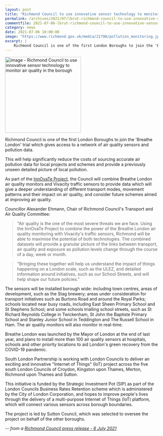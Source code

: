 ```yaml
---
layout: post
title: "Richmond Council to use innovative sensor technology to monitor air quality"
permalink: /archives/2021/07/lbrut-richmond-council-to-use-innovative-sensor-technology-to-monitor-air-quality.html
commentfile: 2021-07-06-lbrut-richmond-council-to-use-innovative-sensor-technology-to-monitor-air-quality
category: news
date: 2021-07-06 10:00:00
image: "https://www.richmond.gov.uk/media/21798/pollution_monitoring.jpg"
excerpt: |
    Richmond Council is one of the first London Boroughs to join the 'Breathe  London' trial which gives access to a network of air quality sensors and  pollution data.
---
```

<img src="https://www.richmond.gov.uk/media/21798/pollution_monitoring.jpg" alt="image - Richmond Council to use innovative sensor technology to monitor air quality in the borough " width="250" class="photo right" alt="" >

Richmond Council is one of the first London Boroughs to join the 'Breathe  London' trial which gives access to a network of air quality sensors and  pollution data.

This will help significantly reduce the costs of sourcing accurate air  pollution data for local projects and schemes and provide a previously  unseen detailed picture of local pollution.

As part of the [InnOvaTe Project](https://www.innovateproject.org/), the Council will combine Breathe London air quality monitors and Vivacity  traffic sensors to provide data which will give a deeper understanding of  different transport modes, movement patterns and their impact on air  quality, and consider future schemes aimed at improving air quality.

Councillor Alexander Ehmann, Chair of Richmond Council's Transport and Air  Quality Committee:

> "Air quality is the one of the most severe threats we are face. Using the  InnOvaTe Project to combine the power of the Breathe London air quality  monitoring with Vivacity's traffic sensors, Richmond will be able to  maximise the potential of both technologies. The combined datasets will  provide a granular picture of the links between transport, air quality and  exposure as pollution levels change through the course of a day, week or  month.

> "Bringing these together will help us understand the impact of things  happening on a London scale, such as the ULEZ, and detailed information  around initiatives, such as our School Streets, and will help shape our  future policies."

The sensors will be installed borough wide: including town centres, areas  of development, such as the Stag brewery; areas under consideration for  transport initiatives such as Burtons Road and around the Royal Parks;  schools located near busy roads, including East Sheen Primary School and St  Stephens School; and some schools trialling school streets, such as St  Richard Reynolds College in Twickenham, St John the Baptiste Primary School  and Stanley Junior School in Teddington and The Russell School in Ham. The  air quality monitors will also monitor in real-time.

Breathe London was launched by the Mayor of London at the end of last year,  and plans to install more than 100 air quality sensors at hospitals,  schools and other priority locations to aid London's green recovery from  the COVID-19 pandemic.

South London Partnership is working with London Councils to deliver an  exciting and innovative "Internet of Things" (IoT) project across the five  south London Councils of Croydon, Kingston upon Thames, Merton, Richmond  upon Thames and Sutton.

This initiative is funded by the Strategic Investment Pot (SIP) as part of  the London Councils Business Rates Retention scheme which is administered  by the City of London Corporation, and hopes to improve people's lives  through the delivery of a multi-purpose Internet of Things (IoT) platform,  which will connect various sensors across borough boundaries.

The project is led by Sutton Council, which was selected to oversee the  project on behalf of the other boroughs.

<cite>-- from a [Richmond Council press release - 6 July 2021](https://www.richmond.gov.uk//news/july_2021/monitoring_air_quality_in_the_borough)</cite>

